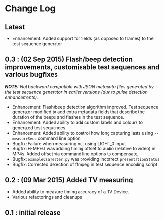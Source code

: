 # Change Log

## Latest

* Enhancement: Added support for fields (as opposed to frames) to the test sequence generator

## 0.3 : (02 Sep 2015) Flash/beep detection improvements, customisable test sequences and various bugfixes

_**NOTE:** Not backward compatible with JSON metadata files generated by the
test sequence generator in earlier versions (due to pulse detection
enhancements)._

* Enhancement: Flash/beep detection algorithm improved. Test sequence
  generator modified to add extra metadata fields that describe the duration
  of the beeps and flashes in the test sequence.
* Enhancement: Added ability to add custom labels and colours to generated
  test sequences.
* Enhancement: Added ability to control how long capturing lasts using
  `--measureSecs` command line option
* Bugfix: Failure when measuring not using LIGHT_0 input
* Bugfix: FFMPEG was adding timing offset to audio (relative to video) in MP4s.
  Added offset via command line options to compensate.
* Bugfix: `exampleCsaTester.py` was providing incorrect `presentationStatus`
* Bugfix: Corrected detection of ffmpeg in test sequence encoding script

## 0.2 : (09 Mar 2015) Added TV measuring

* Added ability to measure timing accuracy of a TV Device.
* Various refactorings and cleanups

## 0.1 : initial release
